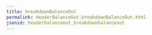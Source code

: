 ```yaml
---
title: breakdownBalanceOut
permalink: HeaderBalanceOut.breakdownBalanceOut.html
jsonid: headerbalanceout_breakdownbalanceout
---
```

